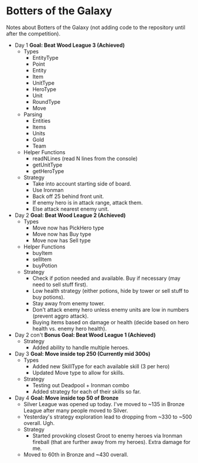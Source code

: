 Botters of the Galaxy
=====================

Notes about Botters of the Galaxy (not adding code to the repository until after the competition).

* Day 1 **Goal: Beat Wood League 3 (Achieved)**
   * Types
      * EntityType
      * Point
      * Entity
      * Item
      * UnitType
      * HeroType
      * Unit
      * RoundType
      * Move
   * Parsing
      * Entities
      * Items
      * Units
      * Gold
      * Team
   * Helper Functions
      * readNLines (read N lines from the console)
      * getUnitType
      * getHeroType
    * Strategy
      * Take into account starting side of board.
      * Use Ironman
      * Back off 25 behind front unit.
      * If enemy hero is in attack range, attack them.
      * Else attack nearest enemy unit.
* Day 2 **Goal: Beat Wood League 2 (Achieved)**
  * Types
    * Move now has PickHero type
    * Move now has Buy type
    * Move now has Sell type
  * Helper Functions
    * buyItem
    * sellItem
    * buyPotion
  * Strategy
    * Check if potion needed and available. Buy if necessary (may need to sell stuff first).
    * Low health strategy (either potions, hide by tower or sell stuff to buy potions).
    * Stay away from enemy tower.
    * Don't attack enemy hero unless enemy units are low in numbers (prevent aggro attack).
    * Buying items based on damage or health (decide based on hero health vs. enemy hero health).
* Day 2 con't **Bonus Goal: Beat Wood League 1 (Achieved)**
  * Strategy
    * Added ability to handle multiple heroes.
* Day 3 **Goal: Move inside top 250 (Currently mid 300s)**
  * Types
    * Added new SkillType for each available skill (3 per hero)
    * Updated Move type to allow for skills.
  * Strategy
    * Testing out Deadpool + Ironman combo
    * Added strategy for each of their skills so far.
* Day 4 **Goal: Move inside top 50 of Bronze**
  * Silver League was opened up today. I've moved to ~135 in Bronze League after many people moved to Silver.
  * Yesterday's strategy exploration lead to dropping from ~330 to ~500 overall. Ugh.
  * Strategy
    * Started provoking closest Groot to enemy heroes via Ironman fireball (that are further away from my heroes). Extra damage for me.
  * Moved to 60th in Bronze and ~430 overall. 

